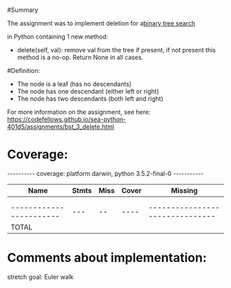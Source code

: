 #Summary

The assignment was to implement deletion for a[binary tree search](https://en.wikipedia.org/wiki/Binary_search_tree)

in Python containing 1 new method:

* delete(self, val): remove val from the tree if present, if not present this method is a no-op. Return None in all cases.

#Definition:
* The node is a leaf (has no descendants)
* The node has one descendant (either left or right)
* The node has two descendants (both left and right)

For more information on the assignment, see here: https://codefellows.github.io/sea-python-401d5/assignments/bst_3_delete.html


# Coverage:

---------- coverage: platform darwin, python 3.5.2-final-0 -----------


| Name                     | Stmts | Miss | Cover | Missing                         |
| -----------------------  | ----- | ---- | ----- | ------------------------------- |
|                          |       |      |       |                                 |
|                          |       |      |       |                                 |
| -----------------------  |  ---  |  --  | ----  | ------------------------------- |
| TOTAL                    |       |      |       |                                 |


# Comments about implementation:
stretch goal: Euler walk
